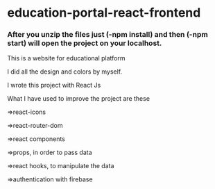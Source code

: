 # education-portal-react-frontend

<h3> After you unzip the files just (-npm install) and then (-npm start) will open the project on your localhost. </h3>
<p>This is a website for educational platform </p>
<p>I did all the design and colors by myself.</p>
<p>I wrote this project with React Js </p>
<p>What I have used to improve the project are these</p>
<p>=>react-icons</p>
<p>=>react-router-dom</p>
<p>=>react components</p>
<p>=>props, in order to pass data</p>
<p>=>react hooks, to manipulate the data</p>
<p>=>authentication with firebase</p>


